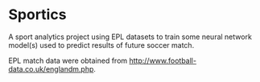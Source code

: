 # Sportics
A sport analytics project using EPL datasets to train some neural network model(s) used to predict results of future soccer match.

EPL match data were obtained from http://www.football-data.co.uk/englandm.php. 
